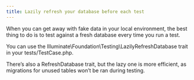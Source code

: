 ```yaml
---
title: Lazily refresh your database before each test
---
```


When you can get away with fake data in your local environment, the best thing to do is to test against a fresh database every time you run a test.

You can use the <span class="text-[13px] bg-[#EDEEF3] px-2 py-1 ">Illuminate\Foundation\Testing\LazilyRefreshDatabase</span> trait in your <span class="text-[13px] bg-[#EDEEF3] px-2 py-1 ">tests/TestCase.php</span>.

There’s also a RefreshDatabase trait, but the lazy one is more efficient, as migrations for unused tables won’t be ran during testing.
